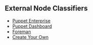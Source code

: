## External Node Classifiers

* [Puppet Enterprise](https://docs.puppetlabs.com/pe/latest/console_classes_groups.html)
* [Puppet Dashboard](https://github.com/sodabrew/puppet-dashboard)
* [Foreman](https://docs.puppetlabs.com/pe/latest/console_classes_groups.html)
* [Create Your Own](https://docs.puppetlabs.com/guides/external_nodes.html)
